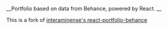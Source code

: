 __Portfolio based on data from Behance, powered by React. __

This is a fork of [interaminense's react-portfolio-behance](https://github.com/interaminense/react-portfolio-behance)

